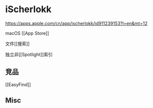# iScherlokk


https://apps.apple.com/cn/app/ischerlokk/id911239153?l=en&mt=12



macOS [[App Store]]

文件[[搜索]]


独立非[[Spotlight]]索引

## 竞品

[[EasyFind]]


## Misc

